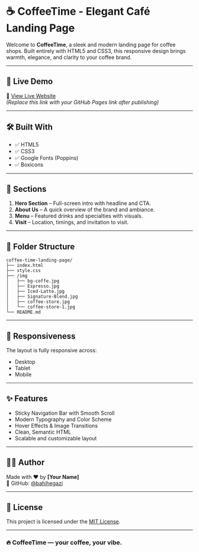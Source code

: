 # ☕ CoffeeTime - Elegant Café Landing Page

Welcome to **CoffeeTime**, a sleek and modern landing page for coffee shops. Built entirely with HTML5 and CSS3, this responsive design brings warmth, elegance, and clarity to your coffee brand.

---

## 🚀 Live Demo

🔗 [View Live Website](https://bahihegazi.github.io/coffee-time-landing-page)  
*(Replace this link with your GitHub Pages link after publishing)*

---


## 🛠️ Built With

- ✅ HTML5
- ✅ CSS3
- ✅ Google Fonts (Poppins)
- ✅ Boxicons

---

## 🧱 Sections

1. **Hero Section** – Full-screen intro with headline and CTA.
2. **About Us** – A quick overview of the brand and ambiance.
3. **Menu** – Featured drinks and specialties with visuals.
4. **Visit** – Location, timings, and invitation to visit.

---

## 📁 Folder Structure

```
coffee-time-landing-page/
├── index.html
├── style.css
├── /img
│   ├── bg-coffe.jpg
│   ├── Espresso.jpg
│   ├── Iced-Latte.jpg
│   ├── Signature-Blend.jpg
│   ├── coffee-store.jpg
│   └── coffee-store-1.jpg
└── README.md
```

---

## 📱 Responsiveness

The layout is fully responsive across:
- Desktop
- Tablet
- Mobile

---

## ✨ Features

- Sticky Navigation Bar with Smooth Scroll
- Modern Typography and Color Scheme
- Hover Effects & Image Transitions
- Clean, Semantic HTML
- Scalable and customizable layout

---

## 🧑‍💻 Author

Made with ❤️ by **[Your Name]**  
🔗 GitHub: [@bahihegazi](https://github.com/bahihegazi)

---

## 📌 License

This project is licensed under the [MIT License](LICENSE).

---

### 🔥 CoffeeTime — your coffee, your vibe.
